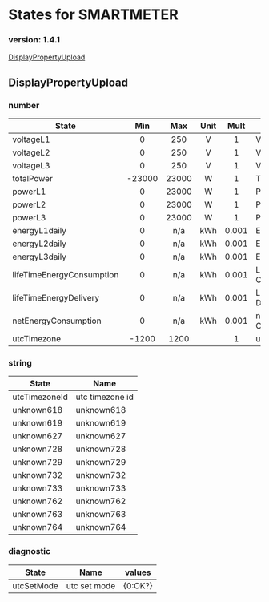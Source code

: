 # States for  SMARTMETER
### version: 1.4.1

[DisplayPropertyUpload](#DisplayPropertyUpload)



## DisplayPropertyUpload

### number
| State  |      Min     |      Max     |  Unit |  Mult |  Name |
|----------|:-------------:|:-------------:|:------:|:-----:|-----|
|voltageL1|0 | 250 | V | 1 |  Voltage L1 |
|voltageL2|0 | 250 | V | 1 |  Voltage L2 |
|voltageL3|0 | 250 | V | 1 |  Voltage L3 |
|totalPower|-23000 | 23000 | W | 1 |  Total Power |
|powerL1|0 | 23000 | W | 1 |  Power L1 |
|powerL2|0 | 23000 | W | 1 |  Power L2 |
|powerL3|0 | 23000 | W | 1 |  Power L3 |
|energyL1daily|0 |  n/a | kWh | 0.001 |  Energy L1 |
|energyL2daily|0 |  n/a | kWh | 0.001 |  Energy L2 |
|energyL3daily|0 |  n/a | kWh | 0.001 |  Energy L3 |
|lifeTimeEnergyConsumption|0 |  n/a | kWh | 0.001 |  Lifetime Consumption |
|lifeTimeEnergyDelivery|0 |  n/a | kWh | 0.001 |  Lifetime Delivery |
|netEnergyConsumption|0 |  n/a | kWh | 0.001 |  net Energy Consumption |
|utcTimezone|-1200 | 1200 |  | 1 |  utc timezone |


### string

| State  |  Name |
|----------|------|
|utcTimezoneId| utc timezone id |
|unknown618| unknown618 |
|unknown619| unknown619 |
|unknown627| unknown627 |
|unknown728| unknown728 |
|unknown729| unknown729 |
|unknown732| unknown732 |
|unknown733| unknown733 |
|unknown762| unknown762 |
|unknown763| unknown763 |
|unknown764| unknown764 |

### diagnostic

| State  |     Name |  values |
|----------|:-------------:|------|
|utcSetMode| utc set mode | {0:OK?} |

